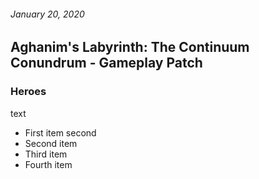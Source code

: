 ###### January 20, 2020 ######

## Aghanim's Labyrinth: The Continuum Conundrum - Gameplay Patch ##

### Heroes ### 

text
   - First item
second
- Second item
- Third item
- Fourth item
